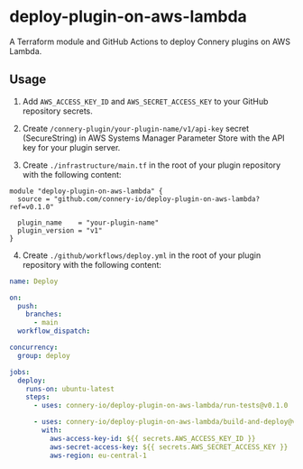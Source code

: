 # deploy-plugin-on-aws-lambda

A Terraform module and GitHub Actions to deploy Connery plugins on AWS Lambda.

## Usage

1. Add `AWS_ACCESS_KEY_ID` and `AWS_SECRET_ACCESS_KEY` to your GitHub repository secrets.

2. Create `/connery-plugin/your-plugin-name/v1/api-key` secret (SecureString) in AWS Systems Manager Parameter Store with the API key for your plugin server.

3. Create `./infrastructure/main.tf` in the root of your plugin repository with the following content:

```hcl
module "deploy-plugin-on-aws-lambda" {
  source = "github.com/connery-io/deploy-plugin-on-aws-lambda?ref=v0.1.0"

  plugin_name    = "your-plugin-name"
  plugin_version = "v1"
}
```

4. Create `./github/workflows/deploy.yml` in the root of your plugin repository with the following content:

```yaml
name: Deploy

on:
  push:
    branches:
      - main
  workflow_dispatch:

concurrency:
  group: deploy

jobs:
  deploy:
    runs-on: ubuntu-latest
    steps:
      - uses: connery-io/deploy-plugin-on-aws-lambda/run-tests@v0.1.0

      - uses: connery-io/deploy-plugin-on-aws-lambda/build-and-deploy@v0.1.0
        with:
          aws-access-key-id: ${{ secrets.AWS_ACCESS_KEY_ID }}
          aws-secret-access-key: ${{ secrets.AWS_SECRET_ACCESS_KEY }}
          aws-region: eu-central-1
```
